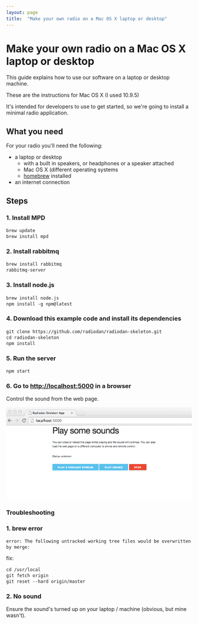 ```yaml
---
layout: page
title:  "Make your own radio on a Mac OS X laptop or desktop"
---
```


Make your own radio on a Mac OS X laptop or desktop
===

This guide explains how to use our software on a laptop or desktop machine.

These are the instructions for Mac OS X (I used 10.9.5)

It's intended for developers to use to get started, so we're going to 
install a minimal radio application.

What you need
---

For your radio you'll need the following:

- a laptop or desktop 
    - with a built in speakers, or headphones or a speaker attached
    - Mac OS X (<a herf="../">different operating systems</a>
    - <a href="http://brew.sh">homebrew</a> installed
- an internet connection


Steps
---

### 1. Install MPD

    brew update
    brew install mpd

### 2. Install rabbitmq

    brew install rabbitmq
    rabbitmq-server

### 3. Install node.js

    brew install node.js
    npm install -g npm@latest

### 4. Download this example code and install its dependencies

    git clone https://github.com/radiodan/radiodan-skeleton.git
    cd radiodan-skeleton
    npm install

### 5. Run the server

    npm start

### 6. Go to <a href="http://localhost:5000">http://localhost:5000</a> in a browser

Control the sound from the web page.

<img src="/assets/skeleton_app_screenshot.png" alt="Screenshot of the skeleton app in a browser"/>


### Troubleshooting

### 1. brew error

    error: The following untracked working tree files would be overwritten by merge:

fix:

    cd /usr/local
    git fetch origin
    git reset --hard origin/master


### 2. No sound

Ensure the sound's turned up on your laptop / machine (obvious, but mine wasn't).

